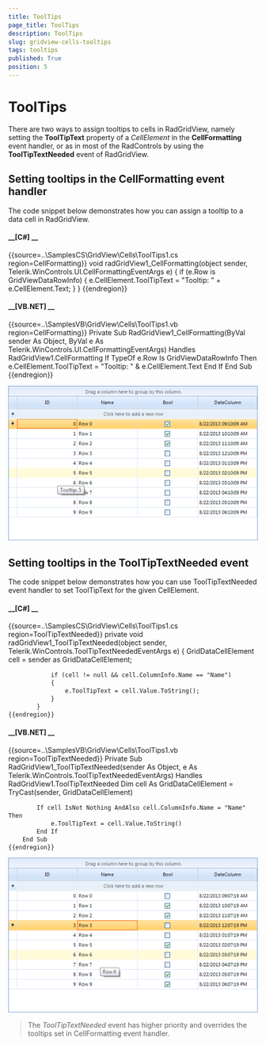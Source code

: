 ```yaml
---
title: ToolTips
page_title: ToolTips
description: ToolTips
slug: gridview-cells-tooltips
tags: tooltips
published: True
position: 5
---
```


# ToolTips



There are two ways to assign tooltips to cells in RadGridView, namely setting the __ToolTipText__ property of a
        *CellElement* in the __CellFormatting__ event handler, or as in most of the RadControls by using the
        __ToolTipTextNeeded__ event of RadGridView.
      

## Setting tooltips in the CellFormatting event handler

The code snippet below demonstrates how you can assign a tooltip to a data cell in RadGridView.
        

#### __[C#] __

{{source=..\SamplesCS\GridView\Cells\ToolTips1.cs region=CellFormatting}}
	        void radGridView1_CellFormatting(object sender, Telerik.WinControls.UI.CellFormattingEventArgs e)
	        {
	            if (e.Row is GridViewDataRowInfo)
	            {
	                e.CellElement.ToolTipText = "Tooltip: " + e.CellElement.Text;
	            }
	        }
	{{endregion}}



#### __[VB.NET] __

{{source=..\SamplesVB\GridView\Cells\ToolTips1.vb region=CellFormatting}}
	    Private Sub RadGridView1_CellFormatting(ByVal sender As Object, ByVal e As Telerik.WinControls.UI.CellFormattingEventArgs) Handles RadGridView1.CellFormatting
	        If TypeOf e.Row Is GridViewDataRowInfo Then
	            e.CellElement.ToolTipText = "Tooltip: " & e.CellElement.Text
	        End If
	    End Sub
	{{endregion}}

![gridview-cells-tooltips 001](images/gridview-cells-tooltips001.png)

## Setting tooltips in the ToolTipTextNeeded event

The code snippet below demonstrates how you can use ToolTipTextNeeded event handler to set ToolTipText for the given CellElement.

#### __[C#] __

{{source=..\SamplesCS\GridView\Cells\ToolTips1.cs region=ToolTipTextNeeded}}
	        private void radGridView1_ToolTipTextNeeded(object sender, Telerik.WinControls.ToolTipTextNeededEventArgs e)
	        {
	            GridDataCellElement cell = sender as GridDataCellElement;
	
	            if (cell != null && cell.ColumnInfo.Name == "Name")
	            {
	                e.ToolTipText = cell.Value.ToString();
	            }
	        }
	{{endregion}}



#### __[VB.NET] __

{{source=..\SamplesVB\GridView\Cells\ToolTips1.vb region=ToolTipTextNeeded}}
	    Private Sub RadGridView1_ToolTipTextNeeded(sender As Object, e As Telerik.WinControls.ToolTipTextNeededEventArgs) Handles RadGridView1.ToolTipTextNeeded
	        Dim cell As GridDataCellElement = TryCast(sender, GridDataCellElement)
	
	        If cell IsNot Nothing AndAlso cell.ColumnInfo.Name = "Name" Then
	            e.ToolTipText = cell.Value.ToString()
	        End If
	    End Sub
	{{endregion}}

![gridview-cells-tooltips 002](images/gridview-cells-tooltips002.png)

>The *ToolTipTextNeeded* event has higher priority and overrides the tooltips set in CellFormatting event handler.
          
